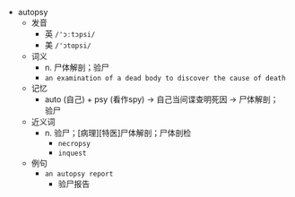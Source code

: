 - autopsy
  - 发音
    - 英 `/'ɔːtɔpsi/`
    - 美 `/'ɔtɑpsi/`
  - 词义
    - n. 尸体解剖；验尸
    - `an examination of a dead body to discover the cause of death`
  - 记忆
    - auto (自己) + psy (看作spy) → 自己当间谍查明死因 → 尸体解剖； 验尸
  - 近义词
    - n. 验尸；[病理][特医]尸体解剖；尸体剖检
      - `necropsy`
      - `inquest`
  - 例句
    - `an autopsy report`
      - 验尸报告

